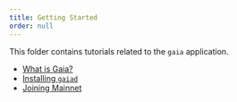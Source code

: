 ```yaml
---
title: Getting Started
order: null
---
```


This folder contains tutorials related to the `gaia` application.

- [What is Gaia?](./what-is-gaia.md)
- [Installing `gaiad`](./installation.md)
- [Joining Mainnet](./quickstart)

